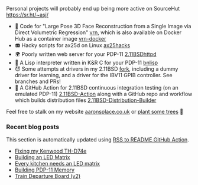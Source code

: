 Personal projects will probably end up being more active on SourceHut https://sr.ht/~asj/

- 🤡 Code for "Large Pose 3D Face Reconstruction from a Single Image
  via Direct Volumetric Regression"
  [vrn](https://github.com/AaronJackson/vrn), which is also available
  on Docker Hub as a container image
  [vrn-docker](https://github.com/AaronJackson/vrn-docker)
- 📻 Hacky scripts for ax25d on Linux
  [ax25hacks](https://github.com/AaronJackson/ax25hacks)
- 🌍 Poorly written web server for your PDP-11
  [2.11BSDhttpd](https://github.com/AaronJackson/2.11BSDhttpd)
- 🐍 A Lisp interpreter written in K&R C for your PDP-11
  [bnlisp](https://github.com/AaronJackson/bnlisp)
- 😈 Some attempts at drivers in my 2.11BSD
  [fork](https://github.com/AaronJackson/2.11BSD), including a dummy
  driver for learning, and a driver for the IBV11 GPIB controller. See
  branches and PRs!
- 🤖 A GitHub Action for 2.11BSD continuous integration testing (on an
  emulated PDP-11)
  [2.11BSD-Action](https://github.com/AaronJackson/2.11BSD-Action) along 
  with a GitHub repo and workflow which builds distribution files
  [2.11BSD-Distribution-Builder](https://github.com/AaronJackson/2.11BSD-Distribution-Builder)

Feel free to stalk on my website
[aaronsplace.co.uk](http://aaronsplace.co.uk)
or [plant some trees](https://ecologi.com/aaronjackson?r=60ba3335dc24a022bb3f46dc) 🌳


### Recent blog posts

This section is automatically updated using [RSS to README GitHub Action](https://github.com/JasonEtco/rss-to-readme).

<!--START_SECTION:feed-->
* [Fixing my Kenwood TH-D74e](http:&#x2F;&#x2F;aaronsplace.co.uk&#x2F;blog&#x2F;2025-03-19-fixing-kenwood-th-d74e.html)
* [Building an LED Matrix](http:&#x2F;&#x2F;aaronsplace.co.uk&#x2F;blog&#x2F;2025-02-27-building-an-led-matrix.html)
* [Every kitchen needs an LED matrix](http:&#x2F;&#x2F;aaronsplace.co.uk&#x2F;blog&#x2F;2025-01-06-kitchen-display.html)
* [Building PDP-11 Memory](http:&#x2F;&#x2F;aaronsplace.co.uk&#x2F;blog&#x2F;2025-01-02-pdp11-memory.html)
* [Train Departure Board (v2)](http:&#x2F;&#x2F;aaronsplace.co.uk&#x2F;blog&#x2F;2025-01-02-departure-board-v2.html)
<!--END_SECTION:feed-->
